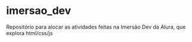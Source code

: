 # imersao_dev
Repositório para alocar as atividades feitas na Imersão Dev da Alura, que explora html/css/js
